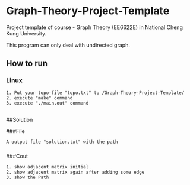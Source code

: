 # Graph-Theory-Project-Template
Project template of course - Graph Theory (EE6622E) in National Cheng Kung University.

This program can only deal with undirected graph.

## How to run

### Linux

```
1. Put your topo-file "topo.txt" to /Graph-Theory-Project-Template/
2. execute "make" command
3. execute "./main.out" command
```
###
##

##Solution

###File
```
A output file "solution.txt" with the path
```
###

###Cout
```
1. show adjacent matrix initial
2. show adjacent matrix again after adding some edge
3. show the Path
```
###

##
